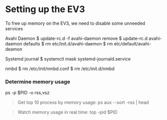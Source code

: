 Setting up the EV3
====================

To free up memory on the EV3, we need to disable some unneeded services

Avahi Daemon
$ update-rc.d -f avahi-daemon remove
$ update-rc.d avahi-daemon defaults
$ rm etc/init.d/avahi-daemon
$ rm etc/default/avahi-deamon

Systemd journal
$ systemctl mask systemd-journald.service

nmbd
$ rm /etc/init/nmbd.conf
$ rm /etc/init.d/nmbd


### Determine memory usage
ps -p $PID -o rss,vsz

> Get top 10 process by memory usage: ps aux --sort -rss | head

> Watch memory usage in real time: top -pid $PID